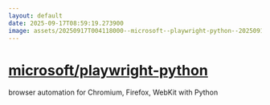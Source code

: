 ```yaml
---
layout: default
date: 2025-09-17T08:59:19.273900
image: assets/20250917T004118000--microsoft--playwright-python--20250917T005427406--cropped.png
---
```


# [microsoft/playwright-python](https://github.com/microsoft/playwright-python)

browser automation for Chromium, Firefox, WebKit with Python
